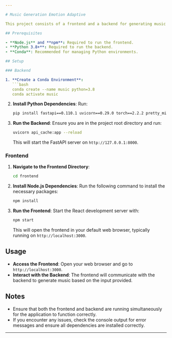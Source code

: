 ```yaml
---

# Music Generation Emotion Adaptive

This project consists of a frontend and a backend for generating music based on emotional input. The backend is powered by FastAPI, and the frontend is built with React.

## Prerequisites

- **Node.js** and **npm**: Required to run the frontend.
- **Python 3.8+**: Required to run the backend.
- **Conda**: Recommended for managing Python environments.

## Setup

### Backend

1. **Create a Conda Environment**:
   ```bash
   conda create --name music python=3.8
   conda activate music
   ```

2. **Install Python Dependencies**:
   Run:
   ```bash
   pip install fastapi==0.110.1 uvicorn==0.29.0 torch==2.2.2 pretty_midi==0.2.10 midi2audio==0.1.1 python-dotenv aiofiles==23.2.1 pydantic==2.7.1 numpy scipy types-python-dateutil typing-extensions
   ```

3. **Run the Backend**:
   Ensure you are in the project root directory and run:
   ```bash
   uvicorn api_cache:app --reload
   ```
   This will start the FastAPI server on `http://127.0.0.1:8000`.

### Frontend

1. **Navigate to the Frontend Directory**:
   ```bash
   cd frontend
   ```

2. **Install Node.js Dependencies**:
   Run the following command to install the necessary packages:
   ```bash
   npm install
   ```

3. **Run the Frontend**:
   Start the React development server with:
   ```bash
   npm start
   ```
   This will open the frontend in your default web browser, typically running on `http://localhost:3000`.

## Usage

- **Access the Frontend**: Open your web browser and go to `http://localhost:3000`.
- **Interact with the Backend**: The frontend will communicate with the backend to generate music based on the input provided.

## Notes

- Ensure that both the frontend and backend are running simultaneously for the application to function correctly.
- If you encounter any issues, check the console output for error messages and ensure all dependencies are installed correctly.

---
```

